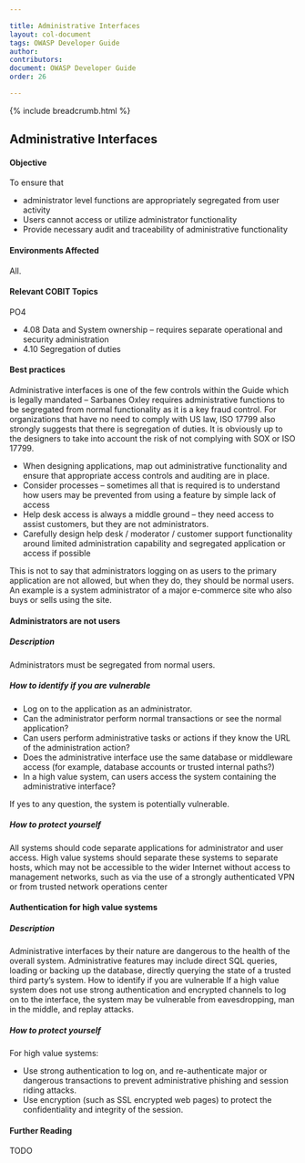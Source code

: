 ```yaml
---

title: Administrative Interfaces
layout: col-document
tags: OWASP Developer Guide
author:
contributors:
document: OWASP Developer Guide
order: 26

---
```


{% include breadcrumb.html %}
## Administrative Interfaces

#### Objective
To ensure that 

*	administrator level functions are appropriately segregated from user activity
*	Users cannot access or utilize administrator functionality
*	Provide necessary audit and traceability of administrative functionality

#### Environments Affected
All. 

#### Relevant COBIT Topics
PO4

*	4.08 Data and System ownership – requires separate operational and security administration
*	4.10 Segregation of duties

#### Best practices
Administrative interfaces is one of the  few controls within the Guide which is legally mandated – Sarbanes Oxley requires administrative functions to be segregated from normal functionality as it is a key fraud control. For organizations that have no need to comply with US law, ISO 17799 also strongly suggests that there is segregation of duties. It is obviously up to the designers to take into account the risk of not complying with SOX or ISO 17799. 

*	When designing applications, map out administrative functionality and ensure that appropriate access controls and auditing are in place.
*	Consider processes – sometimes all that is required is to understand how users may be prevented from using a feature by simple lack of access
*	Help desk access is always a middle ground – they need access to assist customers, but they are not administrators. 
*	Carefully design help desk / moderator  / customer support functionality around limited administration capability and segregated application or access if possible

This is not to say that administrators logging on as users to the primary application are not allowed, but when they do, they should be normal users. An example is a system administrator of a major e-commerce site who also buys or sells using the site. 

#### Administrators are not users

##### Description
Administrators must be segregated from normal users.

##### How to identify if you are vulnerable
*	Log on to the application as an administrator. 
*	Can the administrator perform normal transactions or see the normal application?
*	Can users perform administrative tasks or actions if they know the URL of the administration action?
*	Does the administrative interface use the same database or middleware access (for example, database accounts or trusted internal paths?) 
*	In a high value system, can users access the system containing the administrative interface?

If yes to any question, the system is potentially vulnerable. 

##### How to protect yourself
All systems should code separate applications for administrator and user access. High value systems should separate these systems to separate hosts, which may not be accessible to the wider Internet without access to management networks, such as via the use of a strongly authenticated VPN or from trusted network operations center 

#### Authentication for high value systems

##### Description
Administrative interfaces by their nature are dangerous to the health of the overall system. Administrative features may include direct SQL queries, loading or backing up the database, directly querying the state of a trusted third party’s system.
How to identify if you are vulnerable
If a high value system does not use strong authentication and encrypted channels to log on to the interface, the system may be vulnerable from eavesdropping, man in the middle, and replay attacks. 

##### How to protect yourself
For high value systems:

*	Use strong authentication to log on, and re-authenticate major or dangerous transactions to prevent administrative phishing and session riding attacks. 
*	Use encryption (such as SSL encrypted web pages) to protect the confidentiality and integrity of the session. 

#### Further Reading
TODO

 

